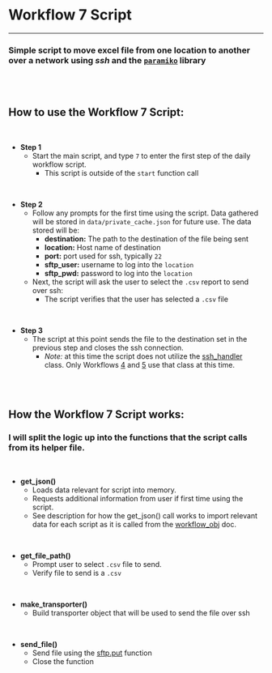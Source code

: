 # Workflow 7 Script
_______________________________________

### Simple script to move excel file from one location to another over a network using *ssh* and the [`paramiko`](http://docs.paramiko.org/en/stable/) library

<br />
<br />

## How to use the Workflow 7 Script:

<br />

 - **Step 1**
   - Start the main script, and type `7` to enter the first step of the daily workflow script.
     - This script is outside of the `start` function call

<br />

 - **Step 2**
   - Follow any prompts for the first time using the script.  Data gathered will be stored in `data/private_cache.json` for future use.  The data stored will be:
     - **destination:**  The path to the destination of the file being sent
     - **location:** Host name of destination
     - **port:** port used for ssh, typically `22`
     - **sftp_user:** username to log into the `location`
     - **sftp_pwd:** password to log into the `location`
   - Next, the script will ask the user to select the `.csv` report to send over ssh:
     - The script verifies that the user has selected a `.csv` file

<br />

 - **Step 3**
   - The script at this point sends the file to the destination set in the previous step and closes the ssh connection.
     - *Note:* at this time the script does not utilize the [ssh_handler](ssh_handler.md) class.  Only Workflows [4](WF_4_parse_nextclade.md) and [5](WF_5_parse_pangolin.md) use that class at this time.

<br />
<br />

## How the Workflow 7 Script works:

### I will split the logic up into the functions that the script calls from its helper file.

<br />

- **get_json()**
  - Loads data relevant for script into memory.
  - Requests additional information from user if first time using the script.
  - See description for how the get_json() call works to import relevant data for each script as it is called from the [workflow_obj](workflow_obj.md) doc.

<br />

- **get_file_path()**
  - Prompt user to select `.csv` file to send.
  - Verify file to send is a `.csv`

<br />

- **make_transporter()**
  - Build transporter object that will be used to send the file over ssh

<br />

- **send_file()**
  - Send file using the [sftp.put](http://docs.paramiko.org/en/stable/api/sftp.html) function
  - Close the function


